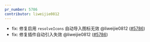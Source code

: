```yaml
---
pr_number: 5786
contributor: liweijie0812
---
```


- fix: 修复启用 `resolveIcons` 自动导入图标无效 @liweijie0812 ([#5786](https://github.com/Tencent/tdesign-vue-next/pull/5786))
- fix: 修复插件自动引入失效 @liweijie0812 ([#5786](https://github.com/Tencent/tdesign-vue-next/pull/5786))
